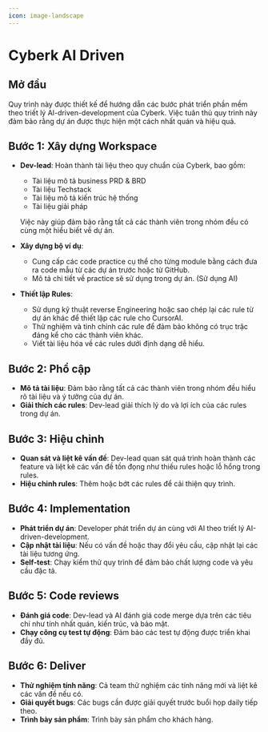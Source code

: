 ```yaml
---
icon: image-landscape
---
```


# Cyberk AI Driven

## Mở đầu
Quy trình này được thiết kế để hướng dẫn các bước phát triển phần mềm theo triết lý AI-driven-development của Cyberk. Việc tuân thủ quy trình này đảm bảo rằng dự án được thực hiện một cách nhất quán và hiệu quả.

## Bước 1: Xây dựng Workspace
- **Dev-lead**: Hoàn thành tài liệu theo quy chuẩn của Cyberk, bao gồm:
  - Tài liệu mô tả business PRD & BRD
  - Tài liệu Techstack
  - Tài liệu mô tả kiến trúc hệ thống
  - Tài liệu giải pháp
  
  Việc này giúp đảm bảo rằng tất cả các thành viên trong nhóm đều có cùng một hiểu biết về dự án.
- **Xây dựng bộ ví dụ**: 
  - Cung cấp các code practice cụ thể cho từng module bằng cách đưa ra code mẫu từ các dự án trước hoặc từ GitHub.
  - Mô tả chi tiết về practice sẽ sử dụng trong dự án. (Sử dụng AI)
- **Thiết lập Rules**: 
  - Sử dụng kỹ thuật reverse Engineering hoặc sao chép lại các rule từ dự án khác để thiết lập các rule cho CursorAI.
  - Thử nghiệm và tinh chỉnh các rule để đảm bảo không có trục trặc đáng kể cho các thành viên khác.
  - Viết tài liệu hóa về các rules dưới định dạng dễ hiểu.

## Bước 2: Phổ cập
- **Mô tả tài liệu**: Đảm bảo rằng tất cả các thành viên trong nhóm đều hiểu rõ tài liệu và ý tưởng của dự án.
- **Giải thích các rules**: Dev-lead giải thích lý do và lợi ích của các rules trong dự án.

## Bước 3: Hiệu chỉnh
- **Quan sát và liệt kê vấn đề**: Dev-lead quan sát quá trình hoàn thành các feature và liệt kê các vấn đề tồn đọng như thiếu rules hoặc lỗ hổng trong rules.
- **Hiệu chỉnh rules**: Thêm hoặc bớt các rules để cải thiện quy trình.

## Bước 4: Implementation
- **Phát triển dự án**: Developer phát triển dự án cùng với AI theo triết lý AI-driven-development.
- **Cập nhật tài liệu**: Nếu có vấn đề hoặc thay đổi yêu cầu, cập nhật lại các tài liệu tương ứng.
- **Self-test**: Chạy kiểm thử quy trình để đảm bảo chất lượng code và yêu cầu đặc tả.

## Bước 5: Code reviews
- **Đánh giá code**: Dev-lead và AI đánh giá code merge dựa trên các tiêu chí như tính nhất quán, kiến trúc, và bảo mật.
- **Chạy công cụ test tự động**: Đảm bảo các test tự động được triển khai đầy đủ.

## Bước 6: Deliver
- **Thử nghiệm tính năng**: Cả team thử nghiệm các tính năng mới và liệt kê các vấn đề nếu có.
- **Giải quyết bugs**: Các bugs cần được giải quyết trước buổi họp daily tiếp theo.
- **Trình bày sản phẩm**: Trình bày sản phẩm cho khách hàng.

